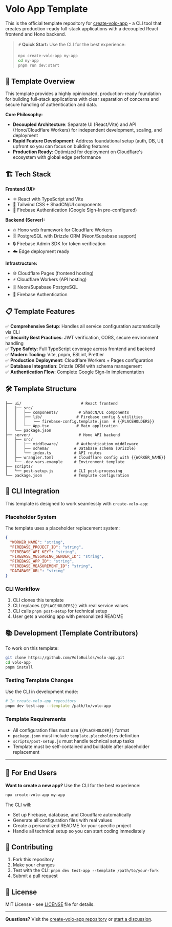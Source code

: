 # Volo App Template

This is the official template repository for [create-volo-app](https://github.com/VoloBuilds/create-volo-app) - a CLI tool that creates production-ready full-stack applications with a decoupled React frontend and Hono backend.

> **⚡ Quick Start:** Use the CLI for the best experience:
> ```bash
> npx create-volo-app my-app
> cd my-app
> pnpm run dev:start
> ```

## 🎯 **Template Overview**

This template provides a highly opinionated, production-ready foundation for building full-stack applications with clear separation of concerns and secure handling of authentication and data.

**Core Philosophy:**
- **Decoupled Architecture**: Separate UI (React/Vite) and API (Hono/Cloudflare Workers) for independent development, scaling, and deployment
- **Rapid Feature Development**: Address foundational setup (auth, DB, UI) upfront so you can focus on building features
- **Production Ready**: Optimized for deployment on Cloudflare's ecosystem with global edge performance

## 🏗️ **Tech Stack**

**Frontend (UI):**
- ⚛️ React with TypeScript and Vite
- 🎨 Tailwind CSS + ShadCN/UI components
- 🔐 Firebase Authentication (Google Sign-In pre-configured)

**Backend (Server):**
- 🔥 Hono web framework for Cloudflare Workers
- 🗄️ PostgreSQL with Drizzle ORM (Neon/Supabase support)
- 🔒 Firebase Admin SDK for token verification
- ☁️ Edge deployment ready

**Infrastructure:**
- 🌐 Cloudflare Pages (frontend hosting)
- ⚡ Cloudflare Workers (API hosting)
- 🗄️ Neon/Supabase PostgreSQL
- 🔐 Firebase Authentication

## 📋 **Template Features**

✅ **Comprehensive Setup**: Handles all service configuration automatically via CLI  
✅ **Security Best Practices**: JWT verification, CORS, secure environment handling  
✅ **Type Safety**: Full TypeScript coverage across frontend and backend  
✅ **Modern Tooling**: Vite, pnpm, ESLint, Prettier  
✅ **Production Deployment**: Cloudflare Workers + Pages configuration  
✅ **Database Integration**: Drizzle ORM with schema management  
✅ **Authentication Flow**: Complete Google Sign-In implementation  

## 🛠️ **Template Structure**

```
├── ui/                          # React frontend
│   ├── src/
│   │   ├── components/         # ShadCN/UI components
│   │   ├── lib/               # Firebase config & utilities
│   │   │   └── firebase-config.template.json  # {{PLACEHOLDERS}}
│   │   └── App.tsx            # Main application
│   └── package.json
├── server/                     # Hono API backend
│   ├── src/
│   │   ├── middleware/        # Authentication middleware
│   │   ├── schema/           # Database schema (Drizzle)
│   │   └── index.ts          # API routes
│   ├── wrangler.toml         # Cloudflare config with {{WORKER_NAME}}
│   └── .dev.vars.example     # Environment template
├── scripts/
│   └── post-setup.js         # CLI post-processing
└── package.json              # Template configuration
```

## 🔧 **CLI Integration**

This template is designed to work seamlessly with `create-volo-app`:

### Placeholder System

The template uses a placeholder replacement system:

```json
{
  "WORKER_NAME": "string",
  "FIREBASE_PROJECT_ID": "string", 
  "FIREBASE_API_KEY": "string",
  "FIREBASE_MESSAGING_SENDER_ID": "string",
  "FIREBASE_APP_ID": "string", 
  "FIREBASE_MEASUREMENT_ID": "string",
  "DATABASE_URL": "string"
}
```

### CLI Workflow

1. CLI clones this template
2. CLI replaces `{{PLACEHOLDERS}}` with real service values
3. CLI calls `pnpm post-setup` for technical setup
4. User gets a working app with personalized README

## 📚 **Development (Template Contributors)**

To work on this template:

```bash
git clone https://github.com/VoloBuilds/volo-app.git
cd volo-app
pnpm install
```

### Testing Template Changes

Use the CLI in development mode:

```bash
# In create-volo-app repository
pnpm dev test-app --template /path/to/volo-app
```

### Template Requirements

- All configuration files must use `{{PLACEHOLDER}}` format
- `package.json` must include `template.placeholders` definition
- `scripts/post-setup.js` must handle technical setup tasks
- Template must be self-contained and buildable after placeholder replacement

---

## 📖 **For End Users**

**Want to create a new app?** Use the CLI for the best experience:

```bash
npx create-volo-app my-app
```

The CLI will:
- Set up Firebase, database, and Cloudflare automatically
- Generate all configuration files with real values
- Create a personalized README for your specific project
- Handle all technical setup so you can start coding immediately

## 🤝 **Contributing**

1. Fork this repository
2. Make your changes
3. Test with the CLI: `pnpm dev test-app --template /path/to/your-fork`
4. Submit a pull request

## 📝 **License**

MIT License - see [LICENSE](LICENSE) file for details.

---

**Questions?** Visit the [create-volo-app repository](https://github.com/VoloBuilds/create-volo-app) or [start a discussion](https://github.com/VoloBuilds/create-volo-app/discussions). 